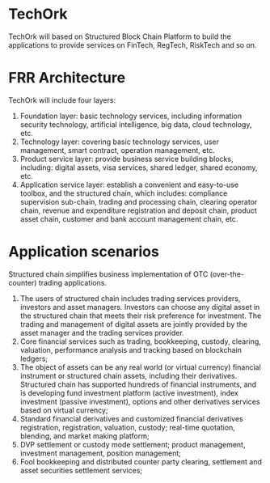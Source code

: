 # TechOrk
TechOrk will based on Structured Block Chain Platform to build the applications to provide services on FinTech, RegTech, RiskTech and so on. 
# FRR Architecture
TechOrk will include four layers:
1. Foundation layer: basic technology services, including information security technology, artificial intelligence, big data, cloud technology, etc.
2. Technology layer: covering basic technology services, user management, smart contract, operation management, etc.
3. Product service layer: provide business service building blocks, including: digital assets, visa services, shared ledger, shared economy, etc.
4. Application service layer: establish a convenient and easy-to-use toolbox, and the structured chain, which includes: compliance supervision sub-chain, trading and processing chain, clearing operator chain, revenue and expenditure registration and deposit chain, product asset chain, customer and bank account management chain, etc.
# Application scenarios
Structured chain simplifies business implementation of OTC (over-the-counter) trading applications.
1. The users of structured chain includes trading services providers, investors and asset managers. Investors can choose any digital asset in the structured chain that meets their risk preference for investment. The trading and management of digital assets are jointly provided by the asset manager and the trading services provider.
2. Core financial services such as trading, bookkeeping, custody, clearing, valuation, performance analysis and tracking based on blockchain ledgers;
3. The object of assets can be any real world (or virtual currency) financial instrument or structured chain assets, including their derivatives. Structured chain has supported hundreds of financial instruments, and is developing fund investment platform (active investment), index investment (passive investment), options and other derivatives services based on virtual currency;
4. Standard financial derivatives and customized financial derivatives registration, registration, valuation, custody; real-time quotation, blending, and market making platform;
5. DVP settlement or custody mode settlement; product management, investment management, position management;
6. Fool bookkeeping and distributed counter party clearing, settlement and asset securities settlement services;
